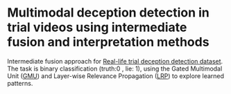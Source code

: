 # Multimodal deception detection in trial videos using intermediate fusion and interpretation methods
Intermediate fusion approach for [Real-life trial deception detection dataset](https://web.eecs.umich.edu/~mihalcea/downloads.html#RealLifeDeception). The task is binary classification (truth:0 , lie: 1), using the Gated Multimodal Unit ([GMU](https://arxiv.org/abs/1702.01992)) and Layer-wise Relevance Propagation ([LRP](https://journals.plos.org/plosone/article?id=10.1371/journal.pone.0130140)) to explore learned patterns.

